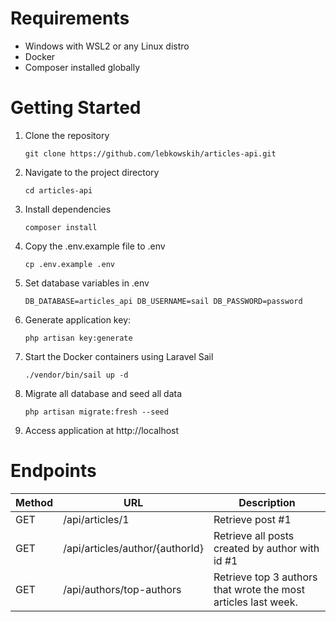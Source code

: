 <h1>Requirements</h1>
<ul>
    <li>Windows with WSL2 or any Linux distro</li>
    <li>Docker</li>
    <li>Composer installed globally</li>
</ul>

<h1>Getting Started</h1>
<ol>
<li>Clone the repository</li>

``
git clone https://github.com/lebkowskih/articles-api.git
``

<li>Navigate to the project directory</li>

``
cd articles-api
``

<li>Install dependencies</li>

``
composer install
``

<li>Copy the .env.example file to .env</li>

``
cp .env.example .env
``

<li>Set database variables in .env</li>

``
DB_DATABASE=articles_api
DB_USERNAME=sail
DB_PASSWORD=password
``

<li>Generate application key:</li>

``
php artisan key:generate
``
<li>Start the Docker containers using Laravel Sail</li>

``
./vendor/bin/sail up -d
``

<li>Migrate all database and seed all data</li>

``
php artisan migrate:fresh --seed
``

<li>Access application at <a>http://localhost</a></li>
</ol>


<h1>Endpoints</h1>

| Method | URL                             | Description                                     |
|--------|---------------------------------|-------------------------------------------------|
| GET    | /api/articles/1                 | Retrieve post #1                                |
| GET    | /api/articles/author/{authorId} | Retrieve all posts created by author with id #1 |
| GET    | /api/authors/top-authors        | Retrieve top 3 authors that wrote the most articles last week.                         |


